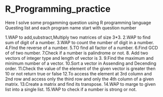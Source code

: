 # R_Programming_practice
Here I solve some progamming question using R programming language
Questing list and each program name start with question number 

1.WAP to add,substract,Multiply two matrices of size 3*3.
2.WAP to find sum of digit of a number.
3.WAP to count the number of digit in a number.
4.FInd the reverse of a number.
5.TO find all factor of a number.
6.Find GCD of of two number.
7.Check if a number is palindrome or not.
8. Add two vectors of integer type and length of vector is 3.
9.Find the maximum and minimum number of a vector.
10.Sort a vector in Assending and Decending order.
11.Check the value of the element of the given vector is greater then 10 or not return true or false
12.To access the element at 3rd column and 2nd row and access only the third row and only the 4th column of a given matrix.
13.Create a matrix and find its transpose.
14.WAP to marge to given list into a single list.
15.WAP to check if a number is strong or not.

